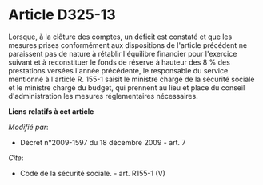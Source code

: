 # Article D325-13

Lorsque, à la clôture des comptes, un déficit est constaté et que les mesures prises conformément aux dispositions de
l'article précédent ne paraissent pas de nature à rétablir l'équilibre financier pour l'exercice suivant et à reconstituer le
fonds de réserve à hauteur des 8 % des prestations versées l'année précédente, le responsable du service mentionné à
l'article R. 155-1 saisit le ministre chargé de la sécurité sociale et le ministre chargé du budget, qui prennent au lieu et
place du conseil d'administration les mesures réglementaires nécessaires.

**Liens relatifs à cet article**

_Modifié par_:

  - Décret n°2009-1597 du 18 décembre 2009 - art. 7

_Cite_:

  - Code de la sécurité sociale. - art. R155-1 (V)
